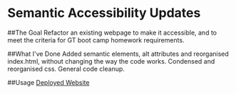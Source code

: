 # Semantic Accessibility Updates

##The Goal
Refactor an existing webpage to make it accessible, and to meet the criteria for GT boot camp homework requirements.

##What I've Done
Added semantic elements, alt attributes and reorganised index.html, without changing the way the code works. Condensed and reorganised css. 
General code cleanup.

##Usage
[Deployed Website](https://arhamilton92.github.io/semantic-accessibility-updates/)
